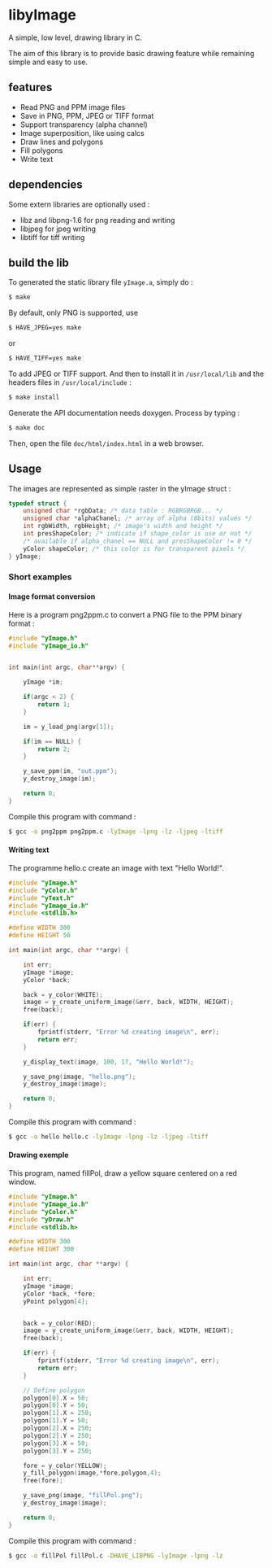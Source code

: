 # libyImage

A simple, low level, drawing library in C.

The aim of this library is to provide basic drawing feature while remaining simple and easy to use.

## features

 *  Read PNG and PPM image files
 *  Save in PNG, PPM, JPEG or TIFF format
 *  Support transparency (alpha channel)
 *  Image superposition, like using calcs
 *  Draw lines and polygons
 *  Fill polygons
 *  Write text

## dependencies

Some extern libraries are optionally used :

 * libz and libpng-1.6 for png reading and writing
 * libjpeg for jpeg writing
 * libtiff for tiff writing

## build the lib

To generated the static library file `yImage.a`, simply do :

```sh
$ make
```

By default, only PNG is supported, use

```sh
$ HAVE_JPEG=yes make
```
or
```sh
$ HAVE_TIFF=yes make
```

To add JPEG or TIFF support.
And then to install it in `/usr/local/lib` and the headers files in `/usr/local/include` :

``` sh
$ make install
```

Generate the API documentation needs doxygen. Process by typing :

```sh
$ make doc
```

Then, open the file `doc/html/index.html` in a web browser.


## Usage

The images are represented as simple raster in the yImage struct :

```C
typedef struct {
    unsigned char *rgbData; /* data table : RGBRGBRGB... */
    unsigned char *alphaChanel; /* array of alpha (8bits) values */
    int rgbWidth, rgbHeight; /* image's width and height */
    int presShapeColor; /* indicate if shape_color is use or not */
    /* available if alpha_chanel == NULL and presShapeColor != 0 */
    yColor shapeColor; /* this color is for transparent pixels */
} yImage;
```

### Short examples

#### Image format conversion

Here is a program png2ppm.c to convert a PNG file to the PPM binary format :

```C
#include "yImage.h"
#include "yImage_io.h"


int main(int argc, char**argv) {

    yImage *im;

    if(argc < 2) {
        return 1;
    }

    im = y_load_png(argv[1]);

    if(im == NULL) {
        return 2;
    }

    y_save_ppm(im, "out.ppm");
    y_destroy_image(im);

    return 0;
}
```

Compile this program with command :

```sh
$ gcc -o png2ppm png2ppm.c -lyImage -lpng -lz -ljpeg -ltiff
```

#### Writing text

The programme hello.c create an image with text "Hello World!".

```C
#include "yImage.h"
#include "yColor.h"
#include "yText.h"
#include "yImage_io.h"
#include <stdlib.h>

#define WIDTH 300
#define HEIGHT 50

int main(int argc, char **argv) {

    int err;
    yImage *image;
    yColor *back;

    back = y_color(WHITE);
    image = y_create_uniform_image(&err, back, WIDTH, HEIGHT);
    free(back);

    if(err) {
        fprintf(stderr, "Error %d creating image\n", err);
        return err;
    }

    y_display_text(image, 100, 17, "Hello World!");

    y_save_png(image, "hello.png");
    y_destroy_image(image);

    return 0;
}
```

Compile this program with command :

```sh
$ gcc -o hello hello.c -lyImage -lpng -lz -ljpeg -ltiff
```

#### Drawing exemple

This program, named fillPol, draw a yellow square centered on a red window.

```C
#include "yImage.h"
#include "yImage_io.h"
#include "yColor.h"
#include "yDraw.h"
#include <stdlib.h>

#define WIDTH 300
#define HEIGHT 300

int main(int argc, char **argv) {

    int err;
    yImage *image;
    yColor *back, *fore;
    yPoint polygon[4];


    back = y_color(RED);
    image = y_create_uniform_image(&err, back, WIDTH, HEIGHT);
    free(back);

    if(err) {
        fprintf(stderr, "Error %d creating image\n", err);
        return err;
    }

    // Define polygon
    polygon[0].X = 50;
    polygon[0].Y = 50;
    polygon[1].X = 250;
    polygon[1].Y = 50;
    polygon[2].X = 250;
    polygon[2].Y = 250;
    polygon[3].X = 50;
    polygon[3].Y = 250;

    fore = y_color(YELLOW);
    y_fill_polygon(image,*fore,polygon,4);
    free(fore);

    y_save_png(image, "fillPol.png");
    y_destroy_image(image);

    return 0;
}
```

Compile this program with command :

```sh
$ gcc -o fillPol fillPol.c -DHAVE_LIBPNG -lyImage -lpng -lz
```
